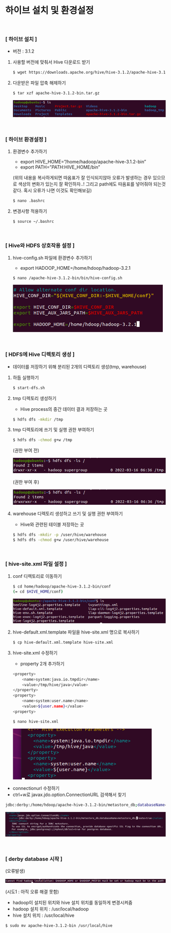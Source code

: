 # 하이브 설치 및 환경설정

<br>

### [ 하이브 설치 ]

- 버전 : 3.1.2

1. 사용할 버전에 맞춰서 Hive 다운로드 받기
   
    ```bash
    $ wget https://downloads.apache.org/hive/hive-3.1.2/apache-hive-3.1.2-bin.tar.gz
    ```
    
2. 다운받은 파일 압축 해제하기
   
    ```bash
    $ tar xzf apache-hive-3.1.2-bin.tar.gz
    ```
    
    ![Untitled](./img/하이브_설치_환경설정/Untitled.png)
    
    <br>

### [ 하이브 환경설정 ]

1. 환경변수 추가하기
    - export HIVE_HOME=”/home/hadoop/apache-hive-3.1.2-bin”
    - export PATH=”$PATH:$HIVE_HOME/bin”
    
    (위의 내용을 복사하게되면 따옴표가 잘 인식되지않아 오류가 발생하는 경우 있으므로 색상의 변화가 있는지 잘 확인하자..! 그리고 path에도 따옴표를 넣어줘야 되는것같다. 혹시 오류가 나면 이것도 확인해보길)
    
    ```bash
    $ nano .bashrc
    ```
    
2. 변경사항 적용하기
   
    ```bash
    $ source ~/.bashrc
    ```
    

<br>

### [ Hive와 HDFS 상호작용 설정 ]

1. hive-config.sh 파일에 환경변수 추가하기
    - export HADOOP_HOME=/home/hdoop/hadoop-3.2.1
    
    ```bash
    $ nano /apache-hive-3.1.2-bin/bin/hive-config.sh
    ```
    
    ![Untitled](./img/하이브_설치_환경설정/Untitled%201.png)
    

<br>

### [ HDFS에 Hive 디렉토리 생성 ]

- 데이터를 저장하기 위해 분리된 2개의 디렉토리 생성(tmp, warehouse)

1. 하둡 실행하기
   
    ```bash
    $ start-dfs.sh
    ```
    
1. tmp 디렉토리 생성하기
    - Hive process의 중간 데이터 결과 저장하는 곳
    
    ```bash
    $ hdfs dfs -mkdir /tmp
    ```
    
2. tmp 디렉토리에 쓰기 및 실행 권한 부여하기
   
    ```bash
    $ hdfs dfs -chmod g+w /tmp
    ```
    
    (권한 부여 전)
    
    ![Untitled](./img/하이브_설치_환경설정/Untitled%202.png)
    
    (권한 부여 후)
    
    ![Untitled](./img/하이브_설치_환경설정/Untitled%203.png)
    
1. warehouse 디렉토리 생성하고 쓰기 및 실행 권한 부여하기
    - Hive와 관련된 테이블 저장하는 곳
    
    ```bash
    $ hdfs dfs -mkdir -p /user/hive/warehouse
    $ hdfs dfs -chmod g+w /user/hive/warehouse
    ```
    

<br>

### [ hive-site.xml 파일 설정 ]

1. conf 디렉토리로 이동하기
   
    ```bash
    $ cd home/hadoop/apache-hive-3.1.2-bin/conf
    (= cd $HIVE_HOME/conf)
    ```
    
    ![Untitled](./img/하이브_설치_환경설정/Untitled%204.png)
    
2. hive-default.xml.template 파일을 hive-site.xml 명으로 복사하기
   
    ```bash
    $ cp hive-default.xml.template hive-site.xml
    ```
    
3. hive-site.xml 수정하기
    - property 2개 추가하기
    
    ```bash
    <property>
        <name>system:java.io.tmpdir</name>
        <value>/tmp/hive/java</value>
    </property>
    <property>
        <name>system:user.name</name>
        <value>${user.name}</value>
    <property>
    ```
    
    ```bash
    $ nano hive-site.xml
    ```
    
    ![Untitled](./img/하이브_설치_환경설정/Untitled%205.png)
    

- connectionurl 수정하기
- ctrl+w로 javax.jdo.option.ConnectionURL 검색해서 찾기

```bash
jdbc:derby:/home/hdoop/apache-hive-3.1.2-bin/metastore_db;databaseName=metastore_db;create=true
```

![Untitled](./img/하이브_설치_환경설정/Untitled%206.png)

<br>

### [ derby database 시작 ]

(오류발생)

![Untitled](./img/하이브_설치_환경설정/Untitled%207.png)

(시도1 : 아직 오류 해결 못함)

- hadoop이 설치된 위치와 hive 설치 위치를 동일하게 변경시켜줌
- hadoop 설치 위치 : /usr/local/hadoop
- hive 설치 위치 : /usr/local/hive

```bash
$ sudo mv apache-hive-3.1.2-bin /usr/local/hive
```